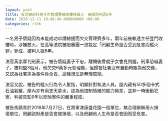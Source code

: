 ```yaml
---
layout: post
title: 有恐嚇前科男子欠管理費被收樓時縱火　被高院判囚6年
date: 2020-12-11 18:48:49.000000000 +08:00
categories: rthk
---
```


一名男子懷疑因為未能成功申請綜援而欠交管理費多年，兩年前被執達主任登門收樓時，涉嫌放火，在高等法院被陪審團一致裁定「罔顧生命是否受到危害而縱火罪」罪成，被判入獄6年。

法官黃崇厚判刑表示，被告懷疑妻子不忠，離婚後曾就子女會見問題，刑事恐嚇妻子，被判監3個月，他欠交6萬多元管理費，但歸咎社署沒有自動轉賬為他交費，又認為社署需為事件負全責，這種想法是無理取鬧。

法官又說，被告的縱火行為令人髮指，明顯針對執法人員，屋內藏有50多個卡式石油氣罐，屋內亦有兩支天拿水，認為他控制情緒的能力極差，並非一時衝動犯案，判被告監6年以反映案件的嚴重程度。

被告馬鎮青於2018年7月27日，在將軍澳康盛花園一個單位，無合理辯解用火損壞單位，罔顧該財產是否會被損壞，以及罔顧他人生命是否會因而受危害。
